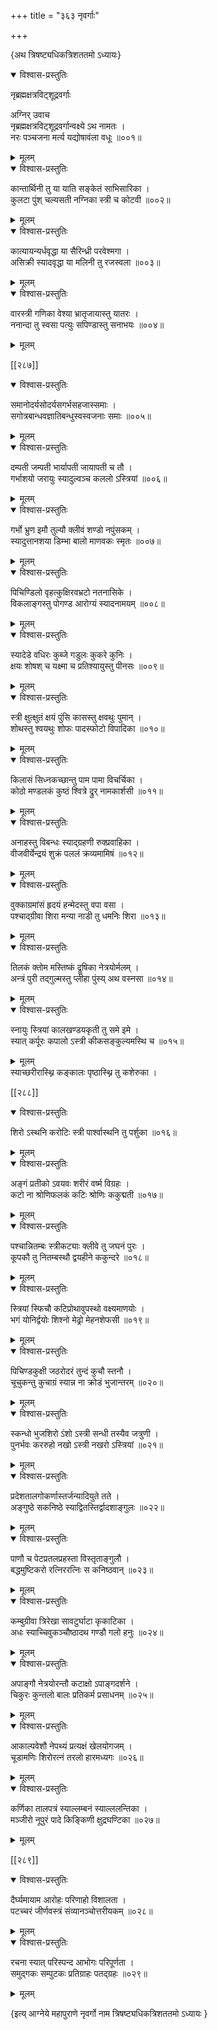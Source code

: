 +++
title = "३६३ नृवर्गाः"

+++

\{अथ त्रिषष्ट्यधिकत्रिशततमो ऽध्यायः\}


<details open><summary>विश्वास-प्रस्तुतिः</summary>

नृब्रह्मक्षत्रविट्शूद्रवर्गाः  
    
अग्निर् उवाच  
नृब्रह्मक्षत्रविट्शूद्रवर्गान्वक्ष्ये ऽथ नामतः   ।  
नरः पञ्चजना मर्त्य यद्योषावंला वधूः   ॥००१॥
</details>

<details><summary>मूलम्</summary>

नृब्रह्मक्षत्रविट्शूद्रवर्गाः  
    
अग्निर् उवाच  
नृब्रह्मक्षत्रविट्शूद्रवर्गान्वक्ष्ये ऽथ नामतः   ।  
नरः पञ्चजना मर्त्य यद्योषावंला वधूः   ॥००१॥
</details>  

<details open><summary>विश्वास-प्रस्तुतिः</summary>

कान्तार्थिनी तु या याति सङ्केतं साभिसारिका ।  
कुलटा पुंश् चल्यसती नग्निका स्त्री च कोटवी ॥००२॥
</details>

<details><summary>मूलम्</summary>

कान्तार्थिनी तु या याति सङ्केतं साभिसारिका ।  
कुलटा पुंश् चल्यसती नग्निका स्त्री च कोटवी ॥००२॥
</details>  

<details open><summary>विश्वास-प्रस्तुतिः</summary>

कात्यायन्यर्धवृद्धा या सैरिन्ध्री परवेश्मगा ।  
असिक्री स्यादवृद्धा या मलिनी तु रजस्वला ॥००३॥
</details>

<details><summary>मूलम्</summary>

कात्यायन्यर्धवृद्धा या सैरिन्ध्री परवेश्मगा ।  
असिक्री स्यादवृद्धा या मलिनी तु रजस्वला ॥००३॥
</details>  

<details open><summary>विश्वास-प्रस्तुतिः</summary>

वारस्त्री गणिका वेश्या भ्रातृजायास्तु यातरः   ।  
ननान्दा तु स्वसा पत्युः सपिण्डास्तु सनाभयः   ॥००४॥
</details>

<details><summary>मूलम्</summary>

वारस्त्री गणिका वेश्या भ्रातृजायास्तु यातरः   ।  
ननान्दा तु स्वसा पत्युः सपिण्डास्तु सनाभयः   ॥००४॥
</details>  

[[२८७]]
    

<details open><summary>विश्वास-प्रस्तुतिः</summary>

समानोदर्यसोदर्यसगर्भसहजास्समाः ।  
सगोत्रबान्धवज्ञातिबन्धुस्वस्वजनाः समाः ॥००५॥
</details>

<details><summary>मूलम्</summary>

समानोदर्यसोदर्यसगर्भसहजास्समाः ।  
सगोत्रबान्धवज्ञातिबन्धुस्वस्वजनाः समाः ॥००५॥
</details>  

<details open><summary>विश्वास-प्रस्तुतिः</summary>

दम्पती जम्पती भार्यापती जायापती च तौ ।  
गर्भाशयो जरायुः स्यादुल्वञ्च कललो ऽस्त्रियां ॥००६॥
</details>

<details><summary>मूलम्</summary>

दम्पती जम्पती भार्यापती जायापती च तौ ।  
गर्भाशयो जरायुः स्यादुल्वञ्च कललो ऽस्त्रियां ॥००६॥
</details>  

<details open><summary>विश्वास-प्रस्तुतिः</summary>

गर्भो भ्रुण इमौ तुल्यौ क्लीवं शण्डो नपुंसकम्   ।  
स्यादुत्तानशया डिम्भा बालो माणवकः स्मृतः   ॥००७॥
</details>

<details><summary>मूलम्</summary>

गर्भो भ्रुण इमौ तुल्यौ क्लीवं शण्डो नपुंसकम्   ।  
स्यादुत्तानशया डिम्भा बालो माणवकः स्मृतः   ॥००७॥
</details>  

<details open><summary>विश्वास-प्रस्तुतिः</summary>

पिचिण्डिलो वृहत्कुक्षिरवभ्रटो नतनासिके ।  
विकलाङ्गस्तु पोगण्ड आरोग्यं स्यादनामयम् ॥००८॥
</details>

<details><summary>मूलम्</summary>

पिचिण्डिलो वृहत्कुक्षिरवभ्रटो नतनासिके ।  
विकलाङ्गस्तु पोगण्ड आरोग्यं स्यादनामयम् ॥००८॥
</details>  

<details open><summary>विश्वास-प्रस्तुतिः</summary>

स्यादेडे वधिरः कुब्जे गडुलः कुकरे कुनिः ।  
क्षयः शोषश् च यक्ष्मा च प्रतिश्यायुस्तु पीनसः   ॥००९॥
</details>

<details><summary>मूलम्</summary>

स्यादेडे वधिरः कुब्जे गडुलः कुकरे कुनिः ।  
क्षयः शोषश् च यक्ष्मा च प्रतिश्यायुस्तु पीनसः   ॥००९॥
</details>  

<details open><summary>विश्वास-प्रस्तुतिः</summary>

स्त्री क्षुत्क्षुतं क्षयं पुंसि कासस्तु क्षवथुः पुमान्   ।  
शोथस्तु श्वयथुः शोफः पादस्फोटो विपादिका   ॥०१०॥
</details>

<details><summary>मूलम्</summary>

स्त्री क्षुत्क्षुतं क्षयं पुंसि कासस्तु क्षवथुः पुमान्   ।  
शोथस्तु श्वयथुः शोफः पादस्फोटो विपादिका   ॥०१०॥
</details>  

<details open><summary>विश्वास-प्रस्तुतिः</summary>

किलासं सिध्नकच्छान्तु पाम पामा विचर्चिका ।  
कोठो मण्डलकं कुष्ठं श्वित्रे द्रुर् नामकार्शसी   ॥०११॥
</details>

<details><summary>मूलम्</summary>

किलासं सिध्नकच्छान्तु पाम पामा विचर्चिका ।  
कोठो मण्डलकं कुष्ठं श्वित्रे द्रुर् नामकार्शसी   ॥०११॥
</details>  

<details open><summary>विश्वास-प्रस्तुतिः</summary>

अनाहस्तु विबन्धः स्याद्ग्रहणी रुक्प्रवाहिका ।  
वीजवीर्येन्द्रयं शुक्रं पललं क्रव्यमामिषं   ॥०१२॥
</details>

<details><summary>मूलम्</summary>

अनाहस्तु विबन्धः स्याद्ग्रहणी रुक्प्रवाहिका ।  
वीजवीर्येन्द्रयं शुक्रं पललं क्रव्यमामिषं   ॥०१२॥
</details>  

<details open><summary>विश्वास-प्रस्तुतिः</summary>

वुक्काग्रमांसं हृदयं हन्मेदस्तु वपा वसा   ।  
पश्चाद्ग्रीवा शिरा मन्या नाडी तु धमनिः शिरा   ॥०१३॥
</details>

<details><summary>मूलम्</summary>

वुक्काग्रमांसं हृदयं हन्मेदस्तु वपा वसा   ।  
पश्चाद्ग्रीवा शिरा मन्या नाडी तु धमनिः शिरा   ॥०१३॥
</details>  

<details open><summary>विश्वास-प्रस्तुतिः</summary>

तिलकं क्तोम मस्तिष्कं द्रूषिका नेत्रयोर्मलम् ।  
अन्त्रं पुरी तद्गुल्मस्तु प्लीहा पुंस्य् अथ वस्नसा ॥०१४॥
</details>

<details><summary>मूलम्</summary>

तिलकं क्तोम मस्तिष्कं द्रूषिका नेत्रयोर्मलम् ।  
अन्त्रं पुरी तद्गुल्मस्तु प्लीहा पुंस्य् अथ वस्नसा ॥०१४॥
</details>  

<details open><summary>विश्वास-प्रस्तुतिः</summary>

स्नायुः स्त्रियां कालखण्डयकृती तु समे इमे   ।  
स्यात् कर्पूरः कपालो ऽस्त्री कीकसङ्कुल्यमस्थि च ॥०१५॥
</details>

<details><summary>मूलम्</summary>

स्नायुः स्त्रियां कालखण्डयकृती तु समे इमे   ।  
स्यात् कर्पूरः कपालो ऽस्त्री कीकसङ्कुल्यमस्थि च ॥०१५॥
</details>  
स्याच्छरीरास्थ्नि कङ्कालः पृष्ठास्थ्नि तु कशेरुका   ।  

[[२८८]]
    

<details open><summary>विश्वास-प्रस्तुतिः</summary>

शिरो ऽस्थनि करोटिः स्त्री पार्श्वास्थनि तु पर्शुका   ॥०१६॥
</details>

<details><summary>मूलम्</summary>

शिरो ऽस्थनि करोटिः स्त्री पार्श्वास्थनि तु पर्शुका   ॥०१६॥
</details>  

<details open><summary>विश्वास-प्रस्तुतिः</summary>

अङ्गं प्रतीको ऽवयवः शरीरं वर्ष्म विग्रहः   ।  
कटो ना श्रोणिफलकं कटिः श्रोणिः ककुद्मती   ॥०१७॥
</details>

<details><summary>मूलम्</summary>

अङ्गं प्रतीको ऽवयवः शरीरं वर्ष्म विग्रहः   ।  
कटो ना श्रोणिफलकं कटिः श्रोणिः ककुद्मती   ॥०१७॥
</details>  

<details open><summary>विश्वास-प्रस्तुतिः</summary>

पश्चान्नितम्बः स्त्रीकट्याः क्लीवे तु जघनं पुरः   ।  
कूपकौ तु नितम्बस्थौ द्वयहीने ककुन्दरे ॥०१८॥
</details>

<details><summary>मूलम्</summary>

पश्चान्नितम्बः स्त्रीकट्याः क्लीवे तु जघनं पुरः   ।  
कूपकौ तु नितम्बस्थौ द्वयहीने ककुन्दरे ॥०१८॥
</details>  

<details open><summary>विश्वास-प्रस्तुतिः</summary>

स्त्रियां स्फिचौ कटिप्रोथावुपस्थो वक्ष्यमाणयोः   ।  
भगं योनिर्द्वयोः शिश्नो मेढ्रो मेहनशेफसी   ॥०१९॥
</details>

<details><summary>मूलम्</summary>

स्त्रियां स्फिचौ कटिप्रोथावुपस्थो वक्ष्यमाणयोः   ।  
भगं योनिर्द्वयोः शिश्नो मेढ्रो मेहनशेफसी   ॥०१९॥
</details>  

<details open><summary>विश्वास-प्रस्तुतिः</summary>

पिचिण्डकुक्षी जठरोदरं तुन्दं कुचौ स्तनौ ।  
चूचुकन्तु कुचाग्रं स्यान्न ना क्रोडं भुजान्तरम्   ॥०२०॥
</details>

<details><summary>मूलम्</summary>

पिचिण्डकुक्षी जठरोदरं तुन्दं कुचौ स्तनौ ।  
चूचुकन्तु कुचाग्रं स्यान्न ना क्रोडं भुजान्तरम्   ॥०२०॥
</details>  

<details open><summary>विश्वास-प्रस्तुतिः</summary>

स्कन्धो भुजशिरो ऽंशो ऽस्त्री सन्धी तस्यैव जत्रुणी   ।  
पुनर्भवः कररुहो नखो ऽस्त्री नखरो ऽस्त्रियां ॥०२१॥
</details>

<details><summary>मूलम्</summary>

स्कन्धो भुजशिरो ऽंशो ऽस्त्री सन्धी तस्यैव जत्रुणी   ।  
पुनर्भवः कररुहो नखो ऽस्त्री नखरो ऽस्त्रियां ॥०२१॥
</details>  

<details open><summary>विश्वास-प्रस्तुतिः</summary>

प्रदेशतालगोकर्णास्तर्जन्यादियुते तते ।  
अङ्गुष्ठे सकनिष्ठे स्याद्वितस्तिर्द्वादशाङ्गुलः   ॥०२२॥
</details>

<details><summary>मूलम्</summary>

प्रदेशतालगोकर्णास्तर्जन्यादियुते तते ।  
अङ्गुष्ठे सकनिष्ठे स्याद्वितस्तिर्द्वादशाङ्गुलः   ॥०२२॥
</details>  

<details open><summary>विश्वास-प्रस्तुतिः</summary>

पाणौ च पेटप्रतलप्रहस्ता विस्तृताङ्गुलौ ।  
बद्धमुष्टिकरो रत्निररत्निः स कनिष्ठवान् ॥०२३॥
</details>

<details><summary>मूलम्</summary>

पाणौ च पेटप्रतलप्रहस्ता विस्तृताङ्गुलौ ।  
बद्धमुष्टिकरो रत्निररत्निः स कनिष्ठवान् ॥०२३॥
</details>  

<details open><summary>विश्वास-प्रस्तुतिः</summary>

कम्बुग्रीवा त्रिरेखा सावटुर्घाटा कृकाटिका   ।  
अधः स्याच्चिवुकञ्चौष्ठादथ गण्डौ गलो हनुः   ॥०२४॥
</details>

<details><summary>मूलम्</summary>

कम्बुग्रीवा त्रिरेखा सावटुर्घाटा कृकाटिका   ।  
अधः स्याच्चिवुकञ्चौष्ठादथ गण्डौ गलो हनुः   ॥०२४॥
</details>  

<details open><summary>विश्वास-प्रस्तुतिः</summary>

अपाङ्गौ नेत्रयोरन्तौ कटाक्षो ऽपाङ्गदर्शने ।  
चिकुरः कुन्तलो बालः प्रतिकर्म प्रसाधनम् ॥०२५॥
</details>

<details><summary>मूलम्</summary>

अपाङ्गौ नेत्रयोरन्तौ कटाक्षो ऽपाङ्गदर्शने ।  
चिकुरः कुन्तलो बालः प्रतिकर्म प्रसाधनम् ॥०२५॥
</details>  

<details open><summary>विश्वास-प्रस्तुतिः</summary>

आकाल्पवेशौ नेपथ्यं प्रत्यक्षं खेलयोगजम् ।  
चूडामणिः शिरोरत्नं तरलो हारमध्यगः   ॥०२६॥
</details>

<details><summary>मूलम्</summary>

आकाल्पवेशौ नेपथ्यं प्रत्यक्षं खेलयोगजम् ।  
चूडामणिः शिरोरत्नं तरलो हारमध्यगः   ॥०२६॥
</details>  

<details open><summary>विश्वास-प्रस्तुतिः</summary>

कर्णिका तालपत्रं स्याल्लम्बनं स्याल्ललन्तिका ।  
मञ्जीरो नूपुरं पादे किङ्किणी क्षुद्रघण्टिका   ॥०२७॥
</details>

<details><summary>मूलम्</summary>

कर्णिका तालपत्रं स्याल्लम्बनं स्याल्ललन्तिका ।  
मञ्जीरो नूपुरं पादे किङ्किणी क्षुद्रघण्टिका   ॥०२७॥
</details>  

[[२८९]]
    

<details open><summary>विश्वास-प्रस्तुतिः</summary>

दैर्घ्यमायाम आरोहः परिणाहो विशालता ।  
पटच्चरं जीर्णवस्त्रं संव्यानञ्चोत्तरीयकम्   ॥०२८॥
</details>

<details><summary>मूलम्</summary>

दैर्घ्यमायाम आरोहः परिणाहो विशालता ।  
पटच्चरं जीर्णवस्त्रं संव्यानञ्चोत्तरीयकम्   ॥०२८॥
</details>  

<details open><summary>विश्वास-प्रस्तुतिः</summary>

रचना स्यात् परिस्पन्द आभोगः परिपूर्णता ।  
समुद्गकः सम्पुटकः प्रतिग्राहः पतद्ग्रहः   ॥०२९॥
</details>

<details><summary>मूलम्</summary>

रचना स्यात् परिस्पन्द आभोगः परिपूर्णता ।  
समुद्गकः सम्पुटकः प्रतिग्राहः पतद्ग्रहः   ॥०२९॥
</details>

\{इत्य् आग्नेये महापुराणे नृवर्गो नाम त्रिषष्ट्यधिकत्रिशततमो ऽध्यायः  }
    